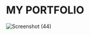 # MY PORTFOLIO 
![Screenshot (44)](https://github.com/user-attachments/assets/4e8f6301-d40c-41f0-b866-68c30bf35e30)
